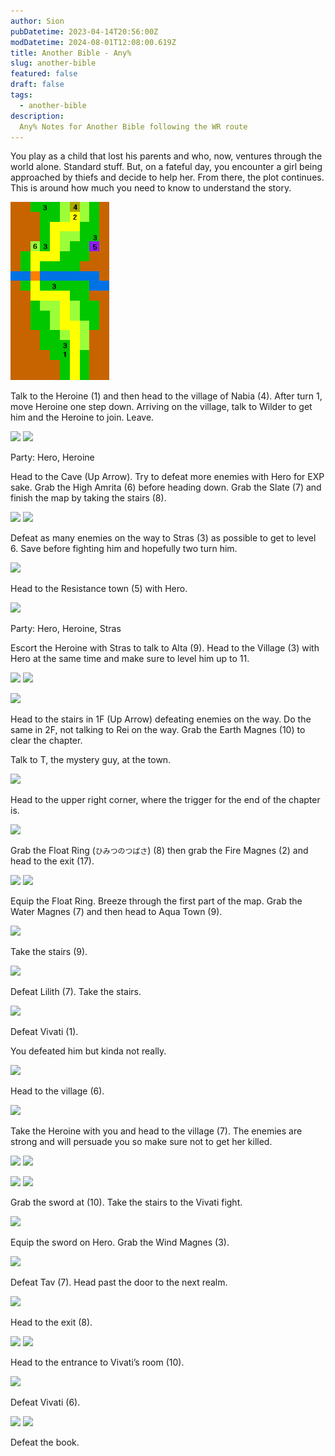```yaml
---
author: Sion
pubDatetime: 2023-04-14T20:56:00Z
modDatetime: 2024-08-01T12:08:00.619Z
title: Another Bible - Any%
slug: another-bible
featured: false
draft: false
tags:
  - another-bible
description:
  Any% Notes for Another Bible following the WR route
---
```


You play as a child that lost his parents and who, now, ventures through the world alone. Standard stuff. But, on a fateful day, you encounter a girl being approached by thiefs and decide to help her. From there, the plot continues. This is around how much you need to know to understand the story.

![something](../../assets/images/abmaps/MAP1-1.png)

Talk to the Heroine (1) and then head to the village of Nabia (4). After turn 1, move Heroine one step down. Arriving on the village, talk to Wilder to get him and the Heroine to join. Leave.

![ ](@/assets/images/abmaps/MAP2-1.png) ![ ](@/assets/images/abmaps/MAP2-2.png)

Party: Hero, Heroine

Head to the Cave (Up Arrow). Try to defeat more enemies with Hero for EXP sake. Grab the High Amrita (6) before heading down. Grab the Slate (7) and finish the map by taking the stairs (8).

![ ](@/assets/images/abmaps/MAP3-1.png) ![ ](@/assets/images/abmaps/MAP3-2.png)

Defeat as many enemies on the way to Stras (3) as possible to get to level 6. Save before fighting him and hopefully two turn him.

![ ](@/assets/images/abmaps/MAP4.png)

Head to the Resistance town (5) with Hero.

![ ](@/assets/images/abmaps/MAP5.png)

Party: Hero, Heroine, Stras

Escort the Heroine with Stras to talk to Alta (9). Head to the Village (3) with Hero at the same time and make sure to level him up to 11.

![ ](@/assets/images/abmaps/MAP6-1.png) ![ ](@/assets/images/abmaps/MAP6-2.png)

![ ](@/assets/images/abmaps/MAP6-3.png)

Head to the stairs in 1F (Up Arrow) defeating enemies on the way. Do the same in 2F, not talking to Rei on the way. Grab the Earth Magnes (10) to clear the chapter.

Talk to T, the mystery guy, at the town.

![ ](@/assets/images/abmaps/MAP7.png)

Head to the upper right corner, where the trigger for the end of the chapter is.

![ ](@/assets/images/abmaps/MAP8.png)

Grab the Float Ring (``ひみつのつばさ``) (8) then grab the Fire Magnes (2) and head to the exit (17).

![ ](@/assets/images/abmaps/MAP9-1.png) ![ ](@/assets/images/abmaps/MAP9-2.png)

Equip the Float Ring. Breeze through the first part of the map. Grab the Water Magnes (7) and then head to Aqua Town (9).

![ ](@/assets/images/abmaps/MAP10.png)

Take the stairs (9).

![ ](@/assets/images/abmaps/MAP11.png)

Defeat Lilith (7). Take the stairs.

![ ](@/assets/images/abmaps/MAP12.png)

Defeat Vivati (1).

You defeated him but kinda not really.

![ ](@/assets/images/abmaps/MAP13.png)

Head to the village (6).

![ ](@/assets/images/abmaps/MAP14.png)

Take the Heroine with you and head to the village (7). The enemies are strong and will persuade you so make sure not to get her killed.

![ ](@/assets/images/abmaps/MAP15-1.png) ![ ](@/assets/images/abmaps/MAP15-2.png)

![ ](@/assets/images/abmaps/MAP15-3.png) ![ ](@/assets/images/abmaps/MAP15-4.png)

Grab the sword at (10). Take the stairs to the Vivati fight.

![ ](@/assets/images/abmaps/MAP16.png)

Equip the sword on Hero. Grab the Wind Magnes (3).

![ ](@/assets/images/abmaps/MAP17.png)

Defeat Tav (7). Head past the door to the next realm.

![ ](@/assets/images/abmaps/MAP18.png)

Head to the exit (8).

![ ](@/assets/images/abmaps/MAP19-1.png) ![ ](@/assets/images/abmaps/MAP19-2.png)

Head to the entrance to Vivati’s room (10).

![ ](@/assets/images/abmaps/MAP20.png)

Defeat Vivati (6).

![ ](@/assets/images/abmaps/MAP21-1.png) ![ ](@/assets/images/abmaps/MAP21-2.png)

Defeat the book.
